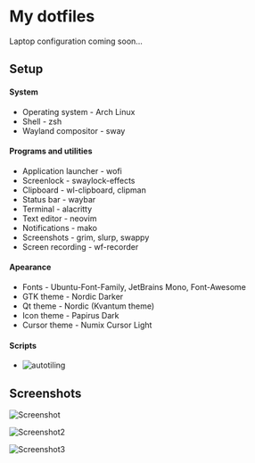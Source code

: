 # My dotfiles
Laptop configuration coming soon...

## Setup

#### System
* Operating system - Arch Linux
* Shell - zsh
* Wayland compositor - sway
#### Programs and utilities
* Application launcher - wofi
* Screenlock - swaylock-effects
* Clipboard - wl-clipboard, clipman
* Status bar - waybar
* Terminal - alacritty
* Text editor - neovim
* Notifications - mako
* Screenshots - grim, slurp, swappy
* Screen recording - wf-recorder
#### Apearance
* Fonts - Ubuntu-Font-Family, JetBrains Mono, Font-Awesome
* GTK theme - Nordic Darker
* Qt theme - Nordic (Kvantum theme)
* Icon theme - Papirus Dark
* Cursor theme - Numix Cursor Light
#### Scripts
* ![autotiling](https://github.com/nwg-piotr/autotiling)

## Screenshots

![Screenshot](https://github.com/MIAH7/dotfiles/blob/main/Pictures/Screenshots/screenshot.png)

![Screenshot2](https://github.com/MIAH7/dotfiles/blob/main/Pictures/Screenshots/screenshot-2.png) 

![Screenshot3](https://github.com/MIAH7/dotfiles/blob/main/Pictures/Screenshots/screenshot-3.png)

